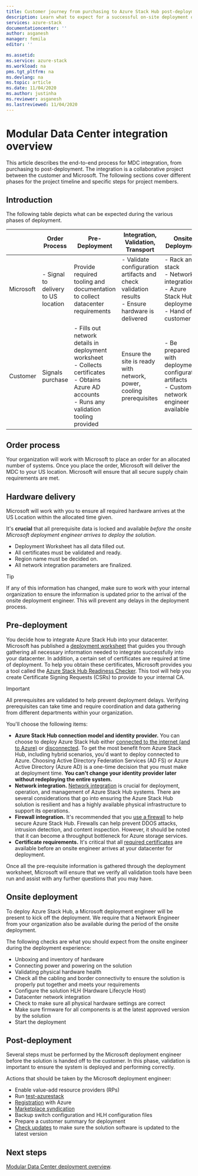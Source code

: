 ```yaml
---
title: Customer journey from purchasing to Azure Stack Hub post-deployment | Microsoft Docs
description: Learn what to expect for a successful on-site deployment of a Modular Data Center (MDC), from planning to post-deployment.
services: azure-stack
documentationcenter: ''
author: asganesh
manager: femila
editor: ''

ms.assetid: 
ms.service: azure-stack
ms.workload: na
pms.tgt_pltfrm: na
ms.devlang: na
ms.topic: article
ms.date: 11/04/2020
ms.author: justinha
ms.reviewer: asganesh
ms.lastreviewed: 11/04/2020
---
```

 

# Modular Data Center integration overview

This article describes the end-to-end process for MDC integration, from purchasing to post-deployment. 
The integration is a collaborative project between the customer and Microsoft. 
The following sections cover different phases for the project timeline and specific steps for project members.

## Introduction

The following table depicts what can be expected during the various phases of deployment.

|	|Order Process	|Pre-Deployment	|Integration, Validation, Transport	|Onsite Deployment	|Post-Deployment |
|---|---------------|---------------|-----------------------------------|--------------------|----------------|
|Microsoft	|- Signal to delivery to US location	|Provide required tooling and documentation to collect datacenter requirements	|- Validate configuration artifacts and check validation results<br>- Ensure hardware is delivered	|- Rack and stack<br>- Network integration<br>- Azure Stack Hub deployment<br>- Hand off to customer	|Registration and Marketplace syndication|
|Customer	|Signals purchase	|- Fills out network details in deployment worksheet<br>- Collects certificates<br>- Obtains Azure AD accounts<br>- Runs any validation tooling provided	|Ensure the site is ready with network, power, cooling prerequisites	|- Be prepared with deployment configuration artifacts<br>- Customer’s network engineer available	|     |


## Order process

Your organization will work with Microsoft to place an order for an allocated number of systems. 
Once you place the order, Microsoft will deliver the MDC to your US location. Microsoft will ensure that all secure supply chain requirements are met. 

## Hardware delivery

Microsoft will work with you to ensure all required hardware arrives at the US Location within the allocated time given.  

It's **crucial** that all prerequisite data is locked and available *before the onsite Microsoft deployment engineer arrives to deploy the solution.*

- Deployment Worksheet has all data filled out. 
- All certificates must be validated and ready.
- Region name must be decided on.
- All network integration parameters are finalized.

>[!Tip]
>If any of this information has changed, make sure to work with your internal organization to ensure the information is updated prior to the arrival of the onsite deployment engineer. This will prevent any delays in the deployment process.

## Pre-deployment

You decide how to integrate Azure Stack Hub into your datacenter. 
Microsoft has published a [deployment worksheet](../operator/azure-stack-deployment-worksheet.md) that guides you through gathering all necessary information needed to integrate successfully into your datacenter. 
In addition, a certain set of certificates are required at time of deployment. 
To help you obtain these certificates, Microsoft provides you a tool called the [Azure Stack Hub Readiness Checker](../operator/azure-stack-validation-report.md). 
This tool will help you create Certificate Signing Requests (CSRs) to provide to your internal CA. 

>[!Important]
>All prerequisites are validated to help prevent deployment delays. Verifying prerequisites can take time and require coordination and data gathering from different departments within your organization.

You'll choose the following items:

- **Azure Stack Hub connection model and identity provider.** You can choose to deploy Azure Stack Hub either [connected to the internet (and to Azure)](../operator/azure-stack-connected-deployment.md) or [disconnected](../operator/azure-stack-disconnected-deployment.md). To get the most benefit from Azure Stack Hub, including hybrid scenarios, you'd want to deploy connected to Azure. Choosing Active Directory Federation Services (AD FS) or Azure Active Directory (Azure AD) is a one-time decision that you must make at deployment time. **You can't change your identity provider later without redeploying the entire system.**
- **Network integration.** [Network integration](../operator/azure-stack-network.md) is crucial for deployment, operation, and management of Azure Stack Hub systems. There are several considerations that go into ensuring the Azure Stack Hub solution is resilient and has a highly available physical infrastructure to support its operations.
- **Firewall integration.** It's recommended that you [use a firewall](../operator/azure-stack-firewall.md) to help secure Azure Stack Hub. Firewalls can help prevent DDOS attacks, intrusion detection, and content inspection. However, it should be noted that it can become a throughput bottleneck for Azure storage services.
- **Certificate requirements.** It's critical that all [required certificates](../operator/azure-stack-pki-certs.md) are available before an onsite engineer arrives at your datacenter for deployment.

Once all the pre-requisite information is gathered through the deployment worksheet, Microsoft will ensure that we verify all validation tools have been run and assist with any further questions that you may have. 

## Onsite deployment

To deploy Azure Stack Hub, a Microsoft deployment engineer will be present to kick off the deployment. 
We require that a Network Engineer from your organization also be available during the period of the onsite deployment.

The following checks are what you should expect from the onsite engineer during the deployment experience:

- Unboxing and inventory of hardware
- Connecting power and powering on the solution
- Validating physical hardware health
- Check all the cabling and border connectivity to ensure the solution is properly put together and meets your requirements
- Configure the solution HLH (Hardware Lifecycle Host)
- Datacenter network integration
- Check to make sure all physical hardware settings are correct
- Make sure firmware for all components is at the latest approved version by the solution
- Start the deployment

## Post-deployment

Several steps must be performed by the Microsoft deployment engineer before the solution is handed off to the customer. 
In this phase, validation is important to ensure the system is deployed and performing correctly.

Actions that should be taken by the Microsoft deployment engineer:

- Enable value-add resource providers (RPs)
- Run [test-azurestack](../operator/azure-stack-diagnostic-test.md)
- [Registration](../operator/azure-stack-registration-role.md) with Azure
- [Marketplace syndication](../operator/azure-stack-marketplace.md)
- Backup switch configuration and HLH configuration files
- Prepare a customer summary for deployment
- [Check updates](../operator/azure-stack-updates.md) to make sure the solution software is updated to the latest version

## Next steps

[Modular Data Center deployment overview](deployment-overview.md).

